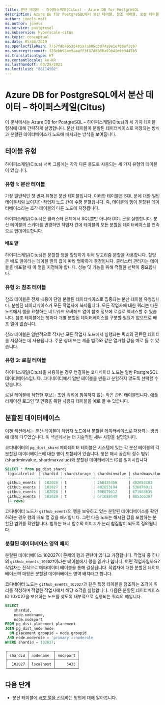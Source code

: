 ```yaml
---
title: 분산 데이터 - 하이퍼스케일(Citus) - Azure DB for PostgreSQL
description: Azure DB for PostgreSQL에서 분산 테이블, 참조 테이블, 로컬 테이블 및 분할된 데이터베이스에 대해 알아봅니다.
author: jonels-msft
ms.author: jonels
ms.service: postgresql
ms.subservice: hyperscale-citus
ms.topic: conceptual
ms.date: 05/06/2019
ms.openlocfilehash: 7757fdb4953640597a805c3d74a9e1ef08ef2c07
ms.sourcegitcommit: f28ebb95ae9aaaff3f87d8388a09b41e0b3445b5
ms.translationtype: HT
ms.contentlocale: ko-KR
ms.lasthandoff: 03/29/2021
ms.locfileid: "86114502"
---
```

# <a name="distributed-data-in-azure-database-for-postgresql--hyperscale-citus"></a>Azure DB for PostgreSQL에서 분산 데이터 – 하이퍼스케일(Citus)

이 문서에서는 Azure DB for PostgreSQL – 하이퍼스케일(Citus)의 세 가지 테이블 형식에 대해 간략하게 설명합니다.
분산 테이블이 분할된 데이터베이스로 저장되는 방식과 분할된 데이터베이스가 노드에 배치되는 방식을 보여줍니다.

## <a name="table-types"></a>테이블 유형

하이퍼스케일(Citus) 서버 그룹에는 각각 다른 용도로 사용되는 세 가지 유형의 테이블이 있습니다.

### <a name="type-1-distributed-tables"></a>유형 1: 분산 테이블

가장 일반적인 첫 번째 유형은 분산 테이블입니다. 이러한 테이블은 SQL 문에 대한 일반 테이블처럼 보이지만 작업자 노드 간에 수평 분할됩니다. 즉, 테이블의 행이 분할된 데이터베이스라는 조각 테이블의 다른 노드에 저장됩니다.

하이퍼스케일(Citus)은 클러스터 전체에서 SQL뿐만 아니라 DDL 문을 실행합니다.
분산 테이블의 스키마를 변경하면 작업자 간에 테이블의 모든 분할된 데이터베이스를 연속으로 업데이트합니다.

#### <a name="distribution-column"></a>배포 열

하이퍼스케일(Citus)은 분할할 행을 할당하기 위해 알고리즘 분할을 사용합니다. 할당은 배포 열이라는 테이블 열의 값에 따라 명확하게 결정됩니다. 클러스터 관리자는 테이블을 배포할 때 이 열을 지정해야 합니다.
성능 및 기능을 위해 적절한 선택이 중요합니다.

### <a name="type-2-reference-tables"></a>유형 2: 참조 테이블

참조 테이블은 전체 내용이 단일 분할된 데이터베이스로 집중되는 분산 테이블 유형입니다. 분할된 데이터베이스가 모든 작업자에 복제됩니다. 모든 작업자에 대한 쿼리는 다른 노드에서 행을 요청하는 네트워크 오버헤드 없이 참조 정보에 로컬로 액세스할 수 있습니다. 참조 테이블에는 행마다 개별 분할된 데이터베이스를 구분할 필요가 없으므로 배포 열이 없습니다.

참조 테이블은 일반적으로 작지만 모든 작업자 노드에서 실행되는 쿼리와 관련된 데이터를 저장하는 데 사용됩니다. 주문 상태 또는 제품 범주와 같은 열거형 값을 예로 들 수 있습니다.

### <a name="type-3-local-tables"></a>유형 3: 로컬 테이블

하이퍼스케일(Citus)을 사용하는 경우 연결하는 코디네이터 노드는 일반 PostgreSQL 데이터베이스입니다. 코디네이터에서 일반 테이블을 만들고 분할하지 않도록 선택할 수 있습니다.

로컬 테이블에 적합한 후보는 조인 쿼리에 참여하지 않는 작은 관리 테이블입니다. 애플리케이션 로그인 및 인증을 위한 사용자 테이블을 예로 들 수 있습니다.

## <a name="shards"></a>분할된 데이터베이스

이젠 섹션에서는 분산 테이블이 작업자 노드에서 분할된 데이터베이스로 저장되는 방법에 대해 다루었습니다. 이 섹션에서는 더 기술적인 세부 사항을 설명합니다.

코디네이터의 `pg_dist_shard` 메타데이터 테이블은 시스템에 있는 각 분산 테이블의 각 분할된 데이터베이스에 대한 행이 포함되어 있습니다. 행은 해시 공간의 정수 범위(shardminvalue, shardmaxvalue)와 분할된 데이터베이스 ID를 일치시킵니다.

```sql
SELECT * from pg_dist_shard;
 logicalrelid  | shardid | shardstorage | shardminvalue | shardmaxvalue
---------------+---------+--------------+---------------+---------------
 github_events |  102026 | t            | 268435456     | 402653183
 github_events |  102027 | t            | 402653184     | 536870911
 github_events |  102028 | t            | 536870912     | 671088639
 github_events |  102029 | t            | 671088640     | 805306367
 (4 rows)
```

코디네이터 노드가 `github_events`의 행을 보유하고 있는 분할된 데이터베이스를 확인하려는 경우 행의 배포 열 값을 해시합니다. 그런 다음 노드는 해시된 값을 포함하는 분할된 범위를 확인합니다. 범위는 해시 함수의 이미지가 분리 합집합이 되도록 정의됩니다.

### <a name="shard-placements"></a>분할된 데이터베이스 영역 배치

분할된 데이터베이스 102027이 문제의 행과 관련이 있다고 가정합니다. 작업자 중 하나의 `github_events_102027`이라는 테이블에서 행을 읽거나 씁니다. 어떤 작업자일까요? 작업자는 전적으로 메타데이터 테이블을 통해 결정됩니다. 작업자에 대한 분할된 데이터베이스의 매핑은 분할된 데이터베이스 영역 배치라고 합니다.

코디네이터 노드는 `github_events_102027`과 같은 특정 테이블을 참조하는 조각에 쿼리를 작성하며 적합한 작업자에서 해당 조각을 실행합니다. 다음은 분할된 데이터베이스 ID 102027을 보유하는 노드를 찾도록 내부적으로 실행되는 쿼리의 예입니다.

```sql
SELECT
    shardid,
    node.nodename,
    node.nodeport
FROM pg_dist_placement placement
JOIN pg_dist_node node
  ON placement.groupid = node.groupid
 AND node.noderole = 'primary'::noderole
WHERE shardid = 102027;
```

```output
┌─────────┬───────────┬──────────┐
│ shardid │ nodename  │ nodeport │
├─────────┼───────────┼──────────┤
│  102027 │ localhost │     5433 │
└─────────┴───────────┴──────────┘
```

## <a name="next-steps"></a>다음 단계

- 분산 테이블에 [배포 열을 선택](concepts-hyperscale-choose-distribution-column.md)하는 방법에 대해 알아봅니다.
